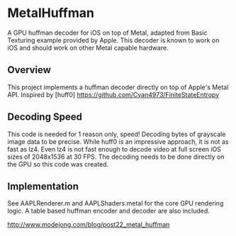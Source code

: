 # MetalHuffman

A GPU huffman decoder for iOS on top of Metal, adapted from Basic Texturing example provided by Apple. This decoder is known to work on iOS and should work on other Metal capable hardware.

## Overview

This project implements a huffman decoder directly on top of Apple's Metal API. Inspired by [huff0] https://github.com/Cyan4973/FiniteStateEntropy

## Decoding Speed

This code is needed for 1 reason only, speed! Decoding bytes of grayscale image data to be precise. While huff0 is an impressive approach, it is not as fast as lz4. Even lz4 is not fast enough to decode video at full screen iOS sizes of 2048x1536 at 30 FPS. The decoding needs to be done directly on the GPU so this code was created.

## Implementation

See AAPLRenderer.m and AAPLShaders.metal for the core GPU rendering logic. A table based huffman encoder and decoder are also included.

http://www.modejong.com/blog/post22_metal_huffman

